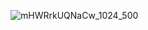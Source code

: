 ![mHWRrkUQNaCw_1024_500](https://github.com/user-attachments/assets/b320458e-783d-490a-81a9-5b11d6771eb5)
